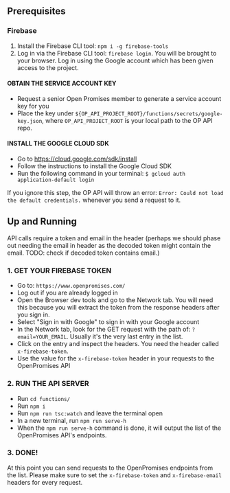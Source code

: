 ## Prerequisites

### Firebase

1.  Install the Firebase CLI tool:
    `npm i -g firebase-tools`
2.  Log in via the Firebase CLI tool:
    `firebase login`. You will be brought to your browser. Log in using the Google account which has been given access to the project.

#### OBTAIN THE SERVICE ACCOUNT KEY

* Request a senior Open Promises member to generate a service account key for you
* Place the key under `${OP_API_PROJECT_ROOT}/functions/secrets/google-key.json`, where `OP_API_PROJECT_ROOT` is your local path to the OP API repo.

#### INSTALL THE GOOGLE CLOUD SDK

* Go to https://cloud.google.com/sdk/install
* Follow the instructions to install the Google Cloud SDK
* Run the following command in your terminal: `$ gcloud auth application-default login`

If you ignore this step, the OP API will throw an error: `Error: Could not load the default credentials.` whenever you send a request to it.

## Up and Running

API calls require a token and email in the header
(perhaps we should phase out needing the email in header as the decoded token might contain the email. TODO: check if decoded token contains email.)

### 1. GET YOUR FIREBASE TOKEN

* Go to: `https://www.openpromises.com/`
* Log out if you are already logged in
* Open the Browser dev tools and go to the Network tab. You will need this because you will extract the token from the response headers after you sign in.
* Select "Sign in with Google" to sign in with your Google account
* In the Network tab, look for the GET request with the path of: `?email=YOUR_EMAIL`. Usually it's the very last entry in the list.
* Click on the entry and inspect the headers. You need the header called `x-firebase-token`.
* Use the value for the `x-firebase-token` header in your requests to the OpenPromises API

### 2. RUN THE API SERVER

* Run `cd functions/`
* Run `npm i`
* Run `npm run tsc:watch` and leave the terminal open
* In a new terminal, run `npm run serve-h`
* When the `npm run serve-h` command is done, it will output the list of the OpenPromises API's endpoints.

### 3. DONE!

At this point you can send requests to the OpenPromises endpoints from the list. Please make sure to set the `x-firebase-token` and `x-firebase-email` headers for every request.
